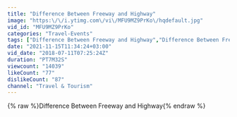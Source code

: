 ```yaml
---
title: "Difference Between Freeway and Highway"
image: "https:\/\/i.ytimg.com\/vi\/MFU9MZ9PrKo\/hqdefault.jpg"
vid_id: "MFU9MZ9PrKo"
categories: "Travel-Events"
tags: ["Difference Between Freeway and Highway","Difference Between Freeway","Highway"]
date: "2021-11-15T11:34:24+03:00"
vid_date: "2018-07-11T07:25:24Z"
duration: "PT7M32S"
viewcount: "14039"
likeCount: "77"
dislikeCount: "87"
channel: "Travel & Tourism"
---
```

{% raw %}Difference Between Freeway and Highway{% endraw %}
